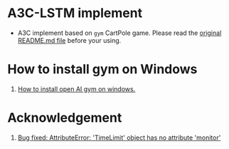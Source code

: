 # A3C-LSTM implement
- A3C implement based on `gym` CartPole game. Please read the [original README.md file](original_readme.md) before your using.
# How to install gym on Windows
1. [How to install open AI gym on windows.](https://medium.com/@SeoJaeDuk/archive-post-how-to-install-open-ai-gym-on-windows-1f5208c16179)
# Acknowledgement
1. [Bug fixed: AttributeError: 'TimeLimit' object has no attribute 'monitor'](https://www.cnblogs.com/Lmengzi/p/9346788.html)